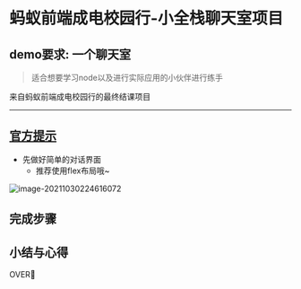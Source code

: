 # 蚂蚁前端成电校园行-小全栈聊天室项目

## demo要求: 一个聊天室

> 适合想要学习node以及进行实际应用的小伙伴进行练手
>

来自蚂蚁前端成电校园行的最终结课项目



<hr>




## [官方提示](https://developer.mozilla.org/zh-CN/docs/Learn/JavaScript/Client-side_web_APIs/Manipulating_documents#%E4%B8%BB%E5%8A%A8%E5%AD%A6%E4%B9%A0_%E4%B8%80%E4%B8%AA%E5%8A%A8%E6%80%81%E7%9A%84%E8%B4%AD%E7%89%A9%E5%8D%95)

- 先做好简单的对话界面
  - 推荐使用flex布局哦~

![image-20211030224616072](https://gitee.com/su-fangzhou/blog-image/raw/master/202110302246165.png)



## 完成步骤



## 小结与心得





OVER🎉